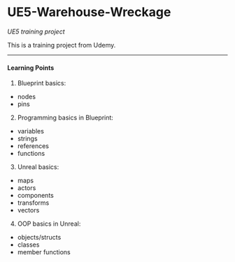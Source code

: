 # UE5-Warehouse-Wreckage

*UE5 training project*

This is a training project from Udemy.

--------------------------------------

#### Learning Points
1. Blueprint basics:
* nodes
* pins
2. Programming basics in Blueprint:
* variables
* strings
* references
* functions
3. Unreal basics:
* maps
* actors
* components
* transforms
* vectors
4. OOP basics in Unreal:
* objects/structs
* classes
* member functions
